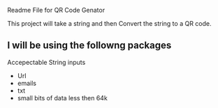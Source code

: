 Readme File for QR Code Genator


This project will take a string and then Convert the string to a QR code.

I will be using the followng packages 
- 

Accepectable String inputs

- Url 
- emails
- txt
- small bits of data less then 64k 